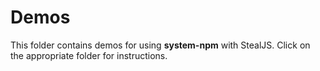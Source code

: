 # Demos

This folder contains demos for using **system-npm** with StealJS. Click on the appropriate folder for instructions.
